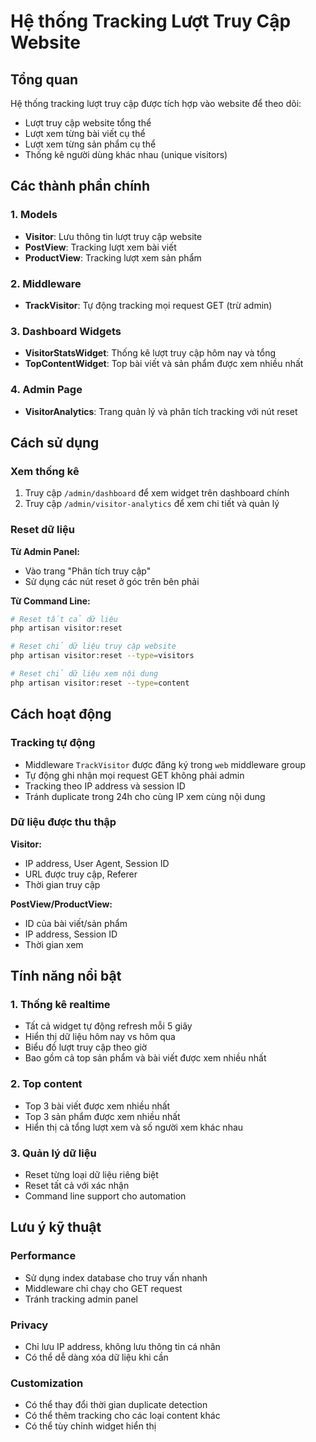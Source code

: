 # Hệ thống Tracking Lượt Truy Cập Website

## Tổng quan
Hệ thống tracking lượt truy cập được tích hợp vào website để theo dõi:
- Lượt truy cập website tổng thể
- Lượt xem từng bài viết cụ thể  
- Lượt xem từng sản phẩm cụ thể
- Thống kê người dùng khác nhau (unique visitors)

## Các thành phần chính

### 1. Models
- **Visitor**: Lưu thông tin lượt truy cập website
- **PostView**: Tracking lượt xem bài viết
- **ProductView**: Tracking lượt xem sản phẩm

### 2. Middleware
- **TrackVisitor**: Tự động tracking mọi request GET (trừ admin)

### 3. Dashboard Widgets
- **VisitorStatsWidget**: Thống kê lượt truy cập hôm nay và tổng
- **TopContentWidget**: Top bài viết và sản phẩm được xem nhiều nhất

### 4. Admin Page
- **VisitorAnalytics**: Trang quản lý và phân tích tracking với nút reset

## Cách sử dụng

### Xem thống kê
1. Truy cập `/admin/dashboard` để xem widget trên dashboard chính
2. Truy cập `/admin/visitor-analytics` để xem chi tiết và quản lý

### Reset dữ liệu
**Từ Admin Panel:**
- Vào trang "Phân tích truy cập" 
- Sử dụng các nút reset ở góc trên bên phải

**Từ Command Line:**
```bash
# Reset tất cả dữ liệu
php artisan visitor:reset

# Reset chỉ dữ liệu truy cập website
php artisan visitor:reset --type=visitors

# Reset chỉ dữ liệu xem nội dung
php artisan visitor:reset --type=content
```

## Cách hoạt động

### Tracking tự động
- Middleware `TrackVisitor` được đăng ký trong `web` middleware group
- Tự động ghi nhận mọi request GET không phải admin
- Tracking theo IP address và session ID
- Tránh duplicate trong 24h cho cùng IP xem cùng nội dung

### Dữ liệu được thu thập
**Visitor:**
- IP address, User Agent, Session ID
- URL được truy cập, Referer
- Thời gian truy cập

**PostView/ProductView:**
- ID của bài viết/sản phẩm
- IP address, Session ID  
- Thời gian xem

## Tính năng nổi bật

### 1. Thống kê realtime
- Tất cả widget tự động refresh mỗi 5 giây
- Hiển thị dữ liệu hôm nay vs hôm qua
- Biểu đồ lượt truy cập theo giờ
- Bao gồm cả top sản phẩm và bài viết được xem nhiều nhất

### 2. Top content
- Top 3 bài viết được xem nhiều nhất
- Top 3 sản phẩm được xem nhiều nhất
- Hiển thị cả tổng lượt xem và số người xem khác nhau

### 3. Quản lý dữ liệu
- Reset từng loại dữ liệu riêng biệt
- Reset tất cả với xác nhận
- Command line support cho automation

## Lưu ý kỹ thuật

### Performance
- Sử dụng index database cho truy vấn nhanh
- Middleware chỉ chạy cho GET request
- Tránh tracking admin panel

### Privacy
- Chỉ lưu IP address, không lưu thông tin cá nhân
- Có thể dễ dàng xóa dữ liệu khi cần

### Customization
- Có thể thay đổi thời gian duplicate detection
- Có thể thêm tracking cho các loại content khác
- Có thể tùy chỉnh widget hiển thị
